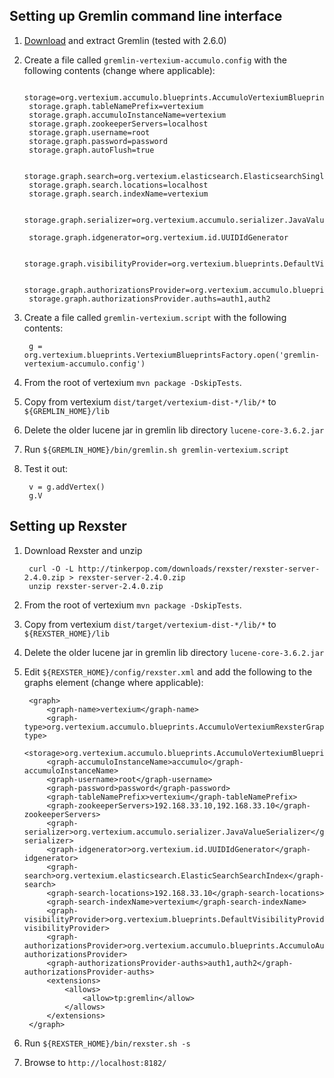 
Setting up Gremlin command line interface
-----------------------------------------

1. [Download](https://github.com/tinkerpop/gremlin/wiki/Downloads) and extract Gremlin (tested with 2.6.0)
1. Create a file called `gremlin-vertexium-accumulo.config` with the following contents  (change where applicable):

        storage=org.vertexium.accumulo.blueprints.AccumuloVertexiumBlueprintsGraphFactory
        storage.graph.tableNamePrefix=vertexium
        storage.graph.accumuloInstanceName=vertexium
        storage.graph.zookeeperServers=localhost
        storage.graph.username=root
        storage.graph.password=password
        storage.graph.autoFlush=true

        storage.graph.search=org.vertexium.elasticsearch.ElasticsearchSingleDocumentSearchIndex
        storage.graph.search.locations=localhost
        storage.graph.search.indexName=vertexium

        storage.graph.serializer=org.vertexium.accumulo.serializer.JavaValueSerializer

        storage.graph.idgenerator=org.vertexium.id.UUIDIdGenerator

        storage.graph.visibilityProvider=org.vertexium.blueprints.DefaultVisibilityProvider

        storage.graph.authorizationsProvider=org.vertexium.accumulo.blueprints.AccumuloAuthorizationsProvider
        storage.graph.authorizationsProvider.auths=auth1,auth2

1. Create a file called `gremlin-vertexium.script` with the following contents:

        g = org.vertexium.blueprints.VertexiumBlueprintsFactory.open('gremlin-vertexium-accumulo.config')

1. From the root of vertexium `mvn package -DskipTests`.
1. Copy from vertexium `dist/target/vertexium-dist-*/lib/*` to `${GREMLIN_HOME}/lib`
1. Delete the older lucene jar in gremlin lib directory `lucene-core-3.6.2.jar`
1. Run `${GREMLIN_HOME}/bin/gremlin.sh gremlin-vertexium.script`
1. Test it out:
        
        v = g.addVertex()
        g.V

Setting up Rexster
------------------

1. Download Rexster and unzip

        curl -O -L http://tinkerpop.com/downloads/rexster/rexster-server-2.4.0.zip > rexster-server-2.4.0.zip
        unzip rexster-server-2.4.0.zip

1. From the root of vertexium `mvn package -DskipTests`.
1. Copy from vertexium `dist/target/vertexium-dist-*/lib/*` to `${REXSTER_HOME}/lib`
1. Delete the older lucene jar in gremlin lib directory `lucene-core-3.6.2.jar`
1. Edit `${REXSTER_HOME}/config/rexster.xml` and add the following to the graphs element (change where applicable):

        <graph>
            <graph-name>vertexium</graph-name>
            <graph-type>org.vertexium.accumulo.blueprints.AccumuloVertexiumRexsterGraphConfiguration</graph-type>
            <storage>org.vertexium.accumulo.blueprints.AccumuloVertexiumBlueprintsGraphFactory</storage>
            <graph-accumuloInstanceName>accumulo</graph-accumuloInstanceName>
            <graph-username>root</graph-username>
            <graph-password>password</graph-password>
            <graph-tableNamePrefix>vertexium</graph-tableNamePrefix>
            <graph-zookeeperServers>192.168.33.10,192.168.33.10</graph-zookeeperServers>
            <graph-serializer>org.vertexium.accumulo.serializer.JavaValueSerializer</graph-serializer>
            <graph-idgenerator>org.vertexium.id.UUIDIdGenerator</graph-idgenerator>
            <graph-search>org.vertexium.elasticsearch.ElasticSearchSearchIndex</graph-search>
            <graph-search-locations>192.168.33.10</graph-search-locations>
            <graph-search-indexName>vertexium</graph-search-indexName>
            <graph-visibilityProvider>org.vertexium.blueprints.DefaultVisibilityProvider</graph-visibilityProvider>
            <graph-authorizationsProvider>org.vertexium.accumulo.blueprints.AccumuloAuthorizationsProvider</graph-authorizationsProvider>
            <graph-authorizationsProvider-auths>auth1,auth2</graph-authorizationsProvider-auths>
            <extensions>
                <allows>
                    <allow>tp:gremlin</allow>
                </allows>
            </extensions>
        </graph>

1. Run `${REXSTER_HOME}/bin/rexster.sh -s`
1. Browse to `http://localhost:8182/`
